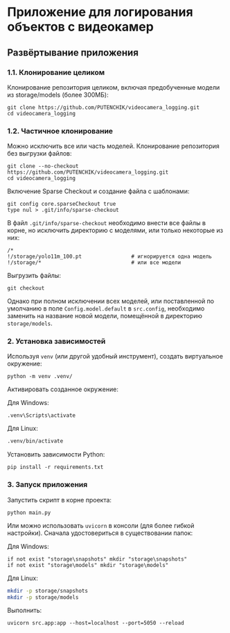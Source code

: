 # Приложение для логирования объектов с видеокамер

## Развёртывание приложения

### 1.1. Клонирование целиком

Клонирование репозитория целиком, включая предобученные модели из storage/models (более 300МБ):
```shell
git clone https://github.com/PUTENCHIK/videocamera_logging.git
cd videocamera_logging
```

### 1.2. Частичное клонирование
Можно исключить все или часть моделей. Клонирование репозитория без выгрузки файлов:
```shell
git clone --no-checkout https://github.com/PUTENCHIK/videocamera_logging.git
cd videocamera_logging
```

Включение Sparse Checkout и создание файла с шаблонами:
```shell
git config core.sparseCheckout true
type nul > .git/info/sparse-checkout
```

В файл `.git/info/sparse-checkout` необходимо внести все файлы в корне, но исключить директорию с моделями, или только некоторые из них:
```shell
/*
!/storage/yolo11m_100.pt                # игнорируется одна модель
!/storage/*                             # или все модели
```

Выгрузить файлы:
```shell
git checkout
```

Однако при полном исключении всех моделей, или поставленной по умолчанию в поле `Config.model.default` в `src.config`, необходимо заменить на название новой модели, помещённой в директорию `storage/models`.

### 2. Установка зависимостей

Используя `venv` (или другой удобный инструмент), создать виртуальное окружение:
```shell
python -m venv .venv/
```

Активировать созданное окружение:

Для Windows:
```shell
.venv\Scripts\activate
```

Для Linux:
```bash
.venv/bin/activate
```

Установить зависимости Python:
```shell
pip install -r requirements.txt
```

### 3. Запуск приложения

Запустить скрипт в корне проекта:
```shell
python main.py
```

Или можно использовать `uvicorn` в консоли (для более гибкой настройки). Сначала удостовериться в существовании папок:

Для Windows:
```shell
if not exist "storage\snapshots" mkdir "storage\snapshots"
if not exist "storage\models" mkdir "storage\models"
```

Для Linux:
```bash
mkdir -p storage/snapshots
mkdir -p storage/models
```

Выполнить:
```shell
uvicorn src.app:app --host=localhost --port=5050 --reload
```

